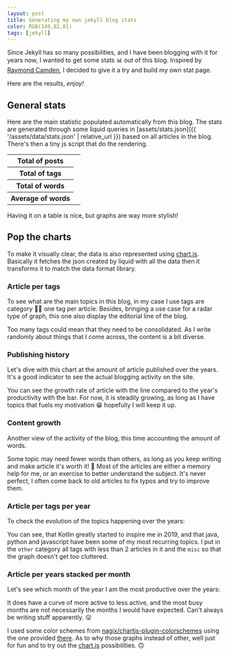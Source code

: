 ```yaml
---
layout: post
title: Generating my own jekyll blog stats
color: RGB(149,82,81)
tags: [jekyll]
---
```


Since Jekyll has so many possibilities, and I have been blogging with it for years now, 
I wanted to get some stats 📊 out of this blog. 
Inspired by [Raymond Camden](https://www.raymondcamden.com/2018/07/21/building-a-stats-page-for-jekyll-blogs), 
I decided to give it a try and build my own stat page.

Here are the results, _enjoy!_

## General stats

<div><blockquote id="error-chart" style="display: none"></blockquote></div>

Here are the main statistic populated automatically from this blog.
The stats are generated through some liquid queries in [assets/stats.json]({{ '/assets/data/stats.json' | relative_url }}) 
based on all articles in the blog.
There's then a tiny js script that do the rendering.

<table class="center">
  <tr>
    <th>Total of posts</th>
    <td id="TotalPosts"></td>
  </tr>
  <tr>
    <th>Total of tags</th>
    <td id="TotalTags"></td>
  </tr>
  <tr>
    <th>Total of words</th>
    <td id="TotalWords"></td>
  </tr>
  <tr>
    <th>Average of words</th>
    <td id="AvgWords"></td>
  </tr>
</table>

Having it on a table is nice, but graphs are way more stylish! 

## Pop the charts

To make it visually clear, the data is also represented using [chart.js](https://www.chartjs.org/).
Basically it fetches the json created by liquid with all the data then it transforms it to match the data format library.

### Article per tags

To see what are the main topics in this blog, in my case I use tags are category 🤷‍♀️ one tag per article.
Besides, bringing a use case for a radar type of graph, this one also display the editorial line of the blog.

<canvas id='radar-js' class="chart"></canvas>
<!-- <canvas id='pie-js' class="chart"></canvas> -->

Too many tags could mean that they need to be consolidated.
As I write randomly about things that I come across, the content is a bit diverse.

### Publishing history

Let's dive with this chart at the amount of article published over the years.
It's a good indicator to see the actual blogging activity on the site.

<canvas id='mixed-js' class="chart"></canvas>

You can see the growth rate of article with the line compared to the year's productivity with the bar.
For now, it is steadily growing, as long as I have topics that fuels my motivation 😁 hopefully I will keep it up.

### Content growth 

Another view of the activity of the blog, this time accounting the amount of words.

<canvas id='bubble-js' class="chart"></canvas>

Some topic may need fewer words than others, as long as you keep writing and make article it's worth it! 📝
Most of the articles are either a memory help for me, or an exercise to better understand the subject.
It's never perfect, I often come back to old articles to fix typos and try to improve them.

### Article per tags per year

To check the evolution of the topics happening over the years:

<canvas id='stacked-bar-js' class="chart"></canvas>

You can see, that Kotlin greatly started to inspire me in 2019, and that java, python and javascript have been some of my most recurring topics.
I put in the `other` category all tags with less than 2 articles in it and the `misc` so that the graph doesn't get too cluttered.

### Article per years stacked per month

Let's see which month of the year I am the most productive over the years:

<canvas id='stacked-bar-date-js' class="chart"></canvas>

It does have a curve of more active to less active, and the most busy months are not necessarily the months I would have expected.
Can't always be writing stuff apparently. 😛 

I used some color schemes from [nagix/chartjs-plugin-colorschemes](https://nagix.github.io/chartjs-plugin-colorschemes/colorchart.html) using the one provided [there](https://github.com/nagix/chartjs-plugin-colorschemes/blob/master/src/colorschemes/colorschemes.tableau.js).
As to why those graphs instead of other, well just for fun and to try out the [chart.js](https://www.chartjs.org/) possibilities. 🙃

<script src="https://cdn.jsdelivr.net/npm/chart.js@3.2.1/dist/chart.min.js" integrity="sha256-uVEHWRIr846/vAdLJeybWxjPNStREzOlqLMXjW/Saeo=" crossorigin="anonymous"></script>
<script src="{{ 'assets/js/stats.js' | relative_url }}"></script>

